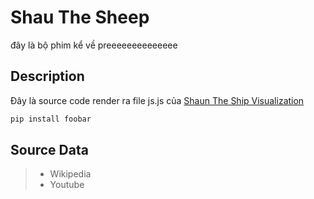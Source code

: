 # Shau The Sheep

đây là bộ phim kể về preeeeeeeeeeeeee

## Description

Đây là source code render ra file js.js của [Shaun The Ship Visualization](http://shaun-the-sheep.glitch.me/)

```bash
pip install foobar
```

## Source Data
> + Wikipedia
> + Youtube
